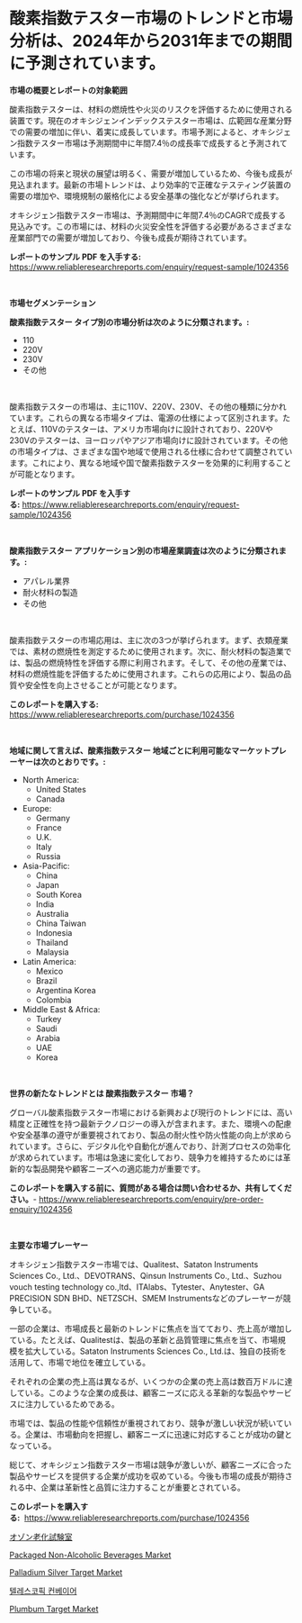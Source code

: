 <p><h1>酸素指数テスター市場のトレンドと市場分析は、2024年から2031年までの期間に予測されています。</h1></p><p><strong>市場の概要とレポートの対象範囲</strong></p>
<p><p>酸素指数テスターは、材料の燃焼性や火災のリスクを評価するために使用される装置です。現在のオキシジェンインデックステスター市場は、広範囲な産業分野での需要の増加に伴い、着実に成長しています。市場予測によると、オキシジェン指数テスター市場は予測期間中に年間7.4％の成長率で成長すると予測されています。</p><p>この市場の将来と現状の展望は明るく、需要が増加しているため、今後も成長が見込まれます。最新の市場トレンドは、より効率的で正確なテスティング装置の需要の増加や、環境規制の厳格化による安全基準の強化などが挙げられます。</p><p>オキシジェン指数テスター市場は、予測期間中に年間7.4％のCAGRで成長する見込みです。この市場には、材料の火災安全性を評価する必要があるさまざまな産業部門での需要が増加しており、今後も成長が期待されています。</p></p>
<p><strong>レポートのサンプル PDF を入手する:</strong> <a href="https://www.reliableresearchreports.com/enquiry/request-sample/1024356">https://www.reliableresearchreports.com/enquiry/request-sample/1024356</a></p>
<p>&nbsp;</p>
<p><strong>市場セグメンテーション</strong></p>
<p><strong>酸素指数テスター タイプ別の市場分析は次のように分類されます。:</strong></p>
<p><ul><li>110</li><li>220V</li><li>230V</li><li>その他</li></ul></p>
<p>&nbsp;</p>
<p><p>酸素指数テスターの市場は、主に110V、220V、230V、その他の種類に分かれています。これらの異なる市場タイプは、電源の仕様によって区別されます。たとえば、110Vのテスターは、アメリカ市場向けに設計されており、220Vや230Vのテスターは、ヨーロッパやアジア市場向けに設計されています。その他の市場タイプは、さまざまな国や地域で使用される仕様に合わせて調整されています。これにより、異なる地域や国で酸素指数テスターを効果的に利用することが可能となります。</p></p>
<p><strong>レポートのサンプル PDF を入手する:</strong>&nbsp;<a href="https://www.reliableresearchreports.com/enquiry/request-sample/1024356">https://www.reliableresearchreports.com/enquiry/request-sample/1024356</a></p>
<p>&nbsp;</p>
<p><strong> 酸素指数テスター アプリケーション別の市場産業調査は次のように分類されます。:</strong></p>
<p><ul><li>アパレル業界</li><li>耐火材料の製造</li><li>その他</li></ul></p>
<p>&nbsp;</p>
<p><p>酸素指数テスターの市場応用は、主に次の3つが挙げられます。まず、衣類産業では、素材の燃焼性を測定するために使用されます。次に、耐火材料の製造業では、製品の燃焼特性を評価する際に利用されます。そして、その他の産業では、材料の燃焼性能を評価するために使用されます。これらの応用により、製品の品質や安全性を向上させることが可能となります。</p></p>
<p><strong>このレポートを購入する:</strong>&nbsp; <a href="https://www.reliableresearchreports.com/purchase/1024356">https://www.reliableresearchreports.com/purchase/1024356</a></p>
<p>&nbsp;</p>
<p><strong>地域に関して言えば、酸素指数テスター 地域ごとに利用可能なマーケットプレーヤーは次のとおりです。:</strong></p>
<p><ul>
    <li>
        North America:
        <ul>
            <li>United States</li>
            <li>Canada</li>
        </ul>
    </li>
    <li>
        Europe:
        <ul>
            <li>Germany</li>
            <li>France</li>
            <li>U.K.</li>
            <li>Italy</li>
            <li>Russia</li>
        </ul>
    </li>
    <li>
        Asia-Pacific:
        <ul>
            <li>China</li>
            <li>Japan</li>
            <li>South Korea</li>
            <li>India</li>
            <li>Australia</li>
            <li>China Taiwan</li>
            <li>Indonesia</li>
            <li>Thailand</li>
            <li>Malaysia</li>
        </ul>
    </li>
    <li>
        Latin America:
        <ul>
            <li>Mexico</li>
            <li>Brazil</li>
            <li>Argentina Korea</li>
            <li>Colombia</li>
        </ul>
    </li>
    <li>
        Middle East & Africa:
        <ul>
            <li>Turkey</li>
            <li>Saudi</li>
            <li>Arabia</li>
            <li>UAE</li>
            <li>Korea</li>
        </ul>
    </li>
    </ul></p>
<p>&nbsp;</p>
<p><strong>世界の新たなトレンドとは 酸素指数テスター 市場？</strong></p>
<p><p>グローバル酸素指数テスター市場における新興および現行のトレンドには、高い精度と正確性を持つ最新テクノロジーの導入が含まれます。また、環境への配慮や安全基準の遵守が重要視されており、製品の耐火性や防火性能の向上が求められています。さらに、デジタル化や自動化が進んでおり、計測プロセスの効率化が求められています。市場は急速に変化しており、競争力を維持するためには革新的な製品開発や顧客ニーズへの適応能力が重要です。</p></p>
<p><strong>このレポートを購入する前に、質問がある場合は問い合わせるか、共有してください。</strong>- <a href="https://www.reliableresearchreports.com/enquiry/pre-order-enquiry/1024356">https://www.reliableresearchreports.com/enquiry/pre-order-enquiry/1024356</a></p>
<p>&nbsp;</p>
<p><strong>主要な市場プレーヤー</strong></p>
<p><p>オキシジェン指数テスター市場では、Qualitest、Sataton Instruments Sciences Co., Ltd.、DEVOTRANS、Qinsun Instruments Co., Ltd.、Suzhou vouch testing technology co.,ltd、ITAlabs、Tytester、Anytester、GA PRECISION SDN BHD、NETZSCH、SMEM Instrumentsなどのプレーヤーが競争している。</p><p>一部の企業は、市場成長と最新のトレンドに焦点を当てており、売上高が増加している。たとえば、Qualitestは、製品の革新と品質管理に焦点を当て、市場規模を拡大している。Sataton Instruments Sciences Co., Ltd.は、独自の技術を活用して、市場で地位を確立している。</p><p>それぞれの企業の売上高は異なるが、いくつかの企業の売上高は数百万ドルに達している。このような企業の成長は、顧客ニーズに応える革新的な製品やサービスに注力しているためである。</p><p>市場では、製品の性能や信頼性が重視されており、競争が激しい状況が続いている。企業は、市場動向を把握し、顧客ニーズに迅速に対応することが成功の鍵となっている。</p><p>総じて、オキシジェン指数テスター市場は競争が激しいが、顧客ニーズに合った製品やサービスを提供する企業が成功を収めている。今後も市場の成長が期待される中、企業は革新性と品質に注力することが重要とされている。</p></p>
<p><strong>このレポートを購入する:</strong>&nbsp;&nbsp;<a href="https://www.reliableresearchreports.com/purchase/1024356">https://www.reliableresearchreports.com/purchase/1024356</a></p>
<p><p><a href="https://github.com/sghwr779811674/Market-Research-Report-List-1/blob/main/90934501434.md">オゾン老化試験室</a></p><p><a href="https://view.publitas.com/reportprime-1/packaged-non-alcoholic-beverages-market-size-and-growth-market-segmentation-regional-and-country-breakdowns-and-market-trends-for-period-from-2024-2031/">Packaged Non-Alcoholic Beverages Market</a></p><p><a href="https://github.com/lbird53714/Market-Research-Report-List-3/blob/main/palladium-silver-target-market.md">Palladium Silver Target Market</a></p><p><a href="https://github.com/vdhdwjyp90142/Market-Research-Report-List-1/blob/main/66895481036.md">텔레스코픽 컨베이어</a></p><p><a href="https://github.com/dringals/Market-Research-Report-List-3/blob/main/plumbum-target-market.md">Plumbum Target Market</a></p></p>